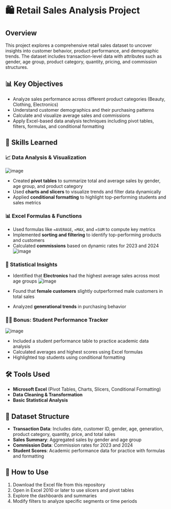 
# 🛍️ Retail Sales Analysis Project

## Overview

This project explores a comprehensive retail sales dataset to uncover insights into customer behavior, product performance, and demographic trends. The dataset includes transaction-level data with attributes such as gender, age group, product category, quantity, pricing, and commission structures.

## 📊 Key Objectives

- Analyze sales performance across different product categories (Beauty, Clothing, Electronics)
- Understand customer demographics and their purchasing patterns
- Calculate and visualize average sales and commissions
- Apply Excel-based data analysis techniques including pivot tables, filters, formulas, and conditional formatting

## 🧠 Skills Learned

### 📈 Data Analysis & Visualization
![image](https://github.com/user-attachments/assets/d293fa70-51f5-4c97-b347-bf5330bcad02)

- Created **pivot tables** to summarize total and average sales by gender, age group, and product category
- Used **charts and slicers** to visualize trends and filter data dynamically
- Applied **conditional formatting** to highlight top-performing students and sales metrics

### 📊 Excel Formulas & Functions

- Used formulas like `=AVERAGE`, `=MAX`, and `=SUM` to compute key metrics
- Implemented **sorting and filtering** to identify top-performing products and customers
- Calculated **commissions** based on dynamic rates for 2023 and 2024
  ![image](https://github.com/user-attachments/assets/510c2801-f114-447f-9379-29fa6cf24afe)


### 🧮 Statistical Insights
- Identified that **Electronics** had the highest average sales across most age groups
 ![image](https://github.com/user-attachments/assets/c021e459-db2e-40c0-9e89-fb3141ff205d)

- Found that **female customers** slightly outperformed male customers in total sales
- Analyzed **generational trends** in purchasing behavior

### 🧑‍🏫 Bonus: Student Performance Tracker
![image](https://github.com/user-attachments/assets/3dfa3ca2-34b3-4f5b-83e2-177a27c49dc4)

- Included a student performance table to practice academic data analysis
- Calculated averages and highest scores using Excel formulas
- Highlighted top students using conditional formatting

## 🛠️ Tools Used

- **Microsoft Excel** (Pivot Tables, Charts, Slicers, Conditional Formatting)
- **Data Cleaning & Transformation**
- **Basic Statistical Analysis**

## 📁 Dataset Structure

- **Transaction Data**: Includes date, customer ID, gender, age, generation, product category, quantity, price, and total sales
- **Sales Summary**: Aggregated sales by gender and age group
- **Commission Data**: Commission rates for 2023 and 2024
- **Student Scores**: Academic performance data for practice with formulas and formatting

## 🚀 How to Use

1. Download the Excel file from this repository
2. Open in Excel 2010 or later to use slicers and pivot tables
3. Explore the dashboards and summaries
4. Modify filters to analyze specific segments or time periods
